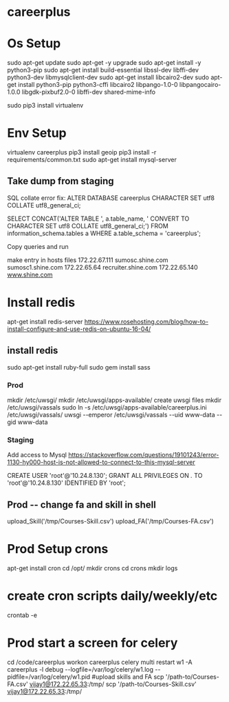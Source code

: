 # careerplus

# Os Setup

sudo apt-get update
sudo apt-get -y upgrade
sudo apt-get install -y python3-pip
sudo apt-get install build-essential libssl-dev libffi-dev python3-dev libmysqlclient-dev
sudo apt-get install libcairo2-dev
sudo apt-get install python3-pip python3-cffi libcairo2 libpango-1.0-0 libpangocairo-1.0.0 libgdk-pixbuf2.0-0 libffi-dev shared-mime-info

sudo pip3 install virtualenv

# Env Setup
virtualenv careerplus
pip3 install geoip
pip3 install -r requirements/common.txt
sudo apt-get install mysql-server
## Take dump from staging
SQL collate error fix:
ALTER DATABASE careerplus CHARACTER SET utf8 COLLATE utf8_general_ci;

SELECT CONCAT('ALTER TABLE ', a.table_name, ' CONVERT TO CHARACTER SET utf8 COLLATE utf8_general_ci;') FROM information_schema.tables a WHERE a.table_schema = 'careerplus';

Copy queries and run

make entry in hosts files
172.22.67.111 sumosc.shine.com sumosc1.shine.com
172.22.65.64 recruiter.shine.com
172.22.65.140 www.shine.com


# Install redis
apt-get install redis-server
https://www.rosehosting.com/blog/how-to-install-configure-and-use-redis-on-ubuntu-16-04/

## install redis
sudo apt-get install ruby-full
sudo gem install sass

### Prod
mkdir /etc/uwsgi/
mkdir /etc/uwsgi/apps-available/
create uwsgi files
mkdir /etc/uwsgi/vassals
sudo ln -s /etc/uwsgi/apps-available/careerplus.ini /etc/uwsgi/vassals/
uwsgi --emperor /etc/uwsgi/vassals --uid www-data --gid www-data

### Staging
Add access to Mysql
https://stackoverflow.com/questions/19101243/error-1130-hy000-host-is-not-allowed-to-connect-to-this-mysql-server

CREATE USER 'root'@'10.24.8.130';
GRANT ALL PRIVILEGES ON *.* TO 'root'@'10.24.8.130' IDENTIFIED BY 'root';

## Prod -- change fa and skill in shell
upload_Skill('/tmp/Courses-Skill.csv')
upload_FA('/tmp/Courses-FA.csv')

# Prod Setup crons
apt-get install cron
cd /opt/
mkdir crons
cd crons
mkdir logs
# create cron scripts daily/weekly/etc
crontab -e

# Prod start a screen for celery
cd /code/careerplus
workon careerplus
celery multi restart w1 -A careerplus -l debug --logfile=/var/log/celery/w1.log --pidfile=/var/log/celery/w1.pid
#upload skills and FA
scp '/path-to/Courses-FA.csv' vijay1@172.22.65.33:/tmp/
scp '/path-to/Courses-Skill.csv' vijay1@172.22.65.33:/tmp/















